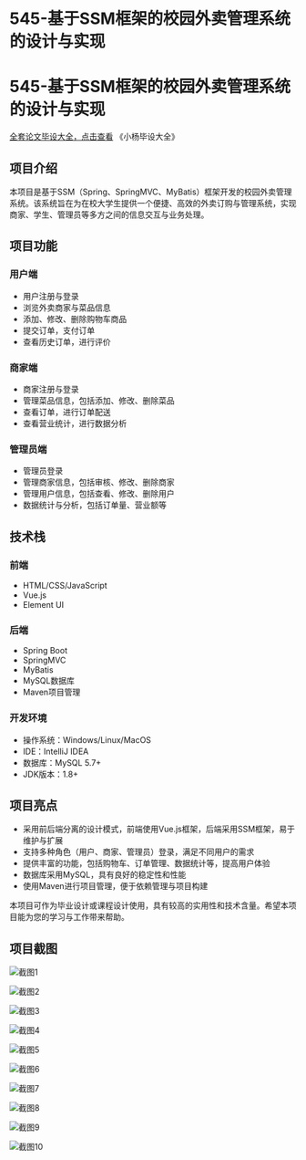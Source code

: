 # 545-基于SSM框架的校园外卖管理系统的设计与实现

# 545-基于SSM框架的校园外卖管理系统的设计与实现

[全套论文毕设大全，点击查看](https://www.yuque.com/yuqueyonghux32e1j/kxdc9g?#) 《小杨毕设大全》

## 项目介绍

本项目是基于SSM（Spring、SpringMVC、MyBatis）框架开发的校园外卖管理系统。该系统旨在为在校大学生提供一个便捷、高效的外卖订购与管理系统，实现商家、学生、管理员等多方之间的信息交互与业务处理。

## 项目功能

### 用户端

- 用户注册与登录
- 浏览外卖商家与菜品信息
- 添加、修改、删除购物车商品
- 提交订单，支付订单
- 查看历史订单，进行评价

### 商家端

- 商家注册与登录
- 管理菜品信息，包括添加、修改、删除菜品
- 查看订单，进行订单配送
- 查看营业统计，进行数据分析

### 管理员端

- 管理员登录
- 管理商家信息，包括审核、修改、删除商家
- 管理用户信息，包括查看、修改、删除用户
- 数据统计与分析，包括订单量、营业额等

## 技术栈

### 前端

- HTML/CSS/JavaScript
- Vue.js
- Element UI

### 后端

- Spring Boot
- SpringMVC
- MyBatis
- MySQL数据库
- Maven项目管理

### 开发环境

- 操作系统：Windows/Linux/MacOS
- IDE：IntelliJ IDEA
- 数据库：MySQL 5.7+
- JDK版本：1.8+

## 项目亮点

- 采用前后端分离的设计模式，前端使用Vue.js框架，后端采用SSM框架，易于维护与扩展
- 支持多种角色（用户、商家、管理员）登录，满足不同用户的需求
- 提供丰富的功能，包括购物车、订单管理、数据统计等，提高用户体验
- 数据库采用MySQL，具有良好的稳定性和性能
- 使用Maven进行项目管理，便于依赖管理与项目构建

本项目可作为毕业设计或课程设计使用，具有较高的实用性和技术含量。希望本项目能为您的学习与工作带来帮助。

## 项目截图

![截图1](https://kevinyang.oss-cn-shenzhen.aliyuncs.com/ItprojectImage%2F545-%E5%9F%BA%E4%BA%8ESSM%E6%A1%86%E6%9E%B6%E7%9A%84%E6%A0%A1%E5%9B%AD%E5%A4%96%E5%8D%96%E7%AE%A1%E7%90%86%E7%B3%BB%E7%BB%9F%E7%9A%84%E8%AE%BE%E8%AE%A1%E4%B8%8E%E5%AE%9E%E7%8E%B0%2Fimg_1.jpg)

![截图2](https://kevinyang.oss-cn-shenzhen.aliyuncs.com/ItprojectImage%2F545-%E5%9F%BA%E4%BA%8ESSM%E6%A1%86%E6%9E%B6%E7%9A%84%E6%A0%A1%E5%9B%AD%E5%A4%96%E5%8D%96%E7%AE%A1%E7%90%86%E7%B3%BB%E7%BB%9F%E7%9A%84%E8%AE%BE%E8%AE%A1%E4%B8%8E%E5%AE%9E%E7%8E%B0%2Fimg_2.jpg)

![截图3](https://kevinyang.oss-cn-shenzhen.aliyuncs.com/ItprojectImage%2F545-%E5%9F%BA%E4%BA%8ESSM%E6%A1%86%E6%9E%B6%E7%9A%84%E6%A0%A1%E5%9B%AD%E5%A4%96%E5%8D%96%E7%AE%A1%E7%90%86%E7%B3%BB%E7%BB%9F%E7%9A%84%E8%AE%BE%E8%AE%A1%E4%B8%8E%E5%AE%9E%E7%8E%B0%2Fimg_3.jpg)

![截图4](https://kevinyang.oss-cn-shenzhen.aliyuncs.com/ItprojectImage%2F545-%E5%9F%BA%E4%BA%8ESSM%E6%A1%86%E6%9E%B6%E7%9A%84%E6%A0%A1%E5%9B%AD%E5%A4%96%E5%8D%96%E7%AE%A1%E7%90%86%E7%B3%BB%E7%BB%9F%E7%9A%84%E8%AE%BE%E8%AE%A1%E4%B8%8E%E5%AE%9E%E7%8E%B0%2Fimg_4.jpg)

![截图5](https://kevinyang.oss-cn-shenzhen.aliyuncs.com/ItprojectImage%2F545-%E5%9F%BA%E4%BA%8ESSM%E6%A1%86%E6%9E%B6%E7%9A%84%E6%A0%A1%E5%9B%AD%E5%A4%96%E5%8D%96%E7%AE%A1%E7%90%86%E7%B3%BB%E7%BB%9F%E7%9A%84%E8%AE%BE%E8%AE%A1%E4%B8%8E%E5%AE%9E%E7%8E%B0%2Fimg_5.jpg)

![截图6](https://kevinyang.oss-cn-shenzhen.aliyuncs.com/ItprojectImage%2F545-%E5%9F%BA%E4%BA%8ESSM%E6%A1%86%E6%9E%B6%E7%9A%84%E6%A0%A1%E5%9B%AD%E5%A4%96%E5%8D%96%E7%AE%A1%E7%90%86%E7%B3%BB%E7%BB%9F%E7%9A%84%E8%AE%BE%E8%AE%A1%E4%B8%8E%E5%AE%9E%E7%8E%B0%2Fimg_6.jpg)

![截图7](https://kevinyang.oss-cn-shenzhen.aliyuncs.com/ItprojectImage%2F545-%E5%9F%BA%E4%BA%8ESSM%E6%A1%86%E6%9E%B6%E7%9A%84%E6%A0%A1%E5%9B%AD%E5%A4%96%E5%8D%96%E7%AE%A1%E7%90%86%E7%B3%BB%E7%BB%9F%E7%9A%84%E8%AE%BE%E8%AE%A1%E4%B8%8E%E5%AE%9E%E7%8E%B0%2Fimg_7.jpg)

![截图8](https://kevinyang.oss-cn-shenzhen.aliyuncs.com/ItprojectImage%2F545-%E5%9F%BA%E4%BA%8ESSM%E6%A1%86%E6%9E%B6%E7%9A%84%E6%A0%A1%E5%9B%AD%E5%A4%96%E5%8D%96%E7%AE%A1%E7%90%86%E7%B3%BB%E7%BB%9F%E7%9A%84%E8%AE%BE%E8%AE%A1%E4%B8%8E%E5%AE%9E%E7%8E%B0%2Fimg_8.jpg)

![截图9](https://kevinyang.oss-cn-shenzhen.aliyuncs.com/ItprojectImage%2F545-%E5%9F%BA%E4%BA%8ESSM%E6%A1%86%E6%9E%B6%E7%9A%84%E6%A0%A1%E5%9B%AD%E5%A4%96%E5%8D%96%E7%AE%A1%E7%90%86%E7%B3%BB%E7%BB%9F%E7%9A%84%E8%AE%BE%E8%AE%A1%E4%B8%8E%E5%AE%9E%E7%8E%B0%2Fimg_9.jpg)

![截图10](https://kevinyang.oss-cn-shenzhen.aliyuncs.com/ItprojectImage%2F545-%E5%9F%BA%E4%BA%8ESSM%E6%A1%86%E6%9E%B6%E7%9A%84%E6%A0%A1%E5%9B%AD%E5%A4%96%E5%8D%96%E7%AE%A1%E7%90%86%E7%B3%BB%E7%BB%9F%E7%9A%84%E8%AE%BE%E8%AE%A1%E4%B8%8E%E5%AE%9E%E7%8E%B0%2Fimg_10.jpg)

